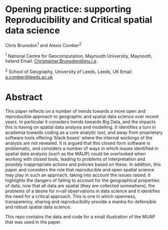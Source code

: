 # Opening practice: supporting Reproducibility and Critical spatial data science
Chris Brunsdon<sup>1</sup> and Alexis Comber<sup>2</sup>

<sup>1</sup> National Centre for Geocomputation, Maynooth University, Maynooth, Ireland Email: Christopher.Brunsdon@mu.i.e.

<sup>2</sup> School of Geography, University of Leeds, Leeds, UK Email: a.comber@leeds.ac.uk 


# Abstract

This paper reflects on a number of trends towards a more open and reproducible approach to geographic and spatial data science over recent years. In particular it considers trends towards Big Data, and the impacts this is having on spatial data analysis and modelling. It identifies a turn in academia towards coding as a core analytic tool, and away from proprietary software tools offering ‘black boxes’ where the internal workings of the analysis are not revealed. It is argued that this closed form software is problematic, and considers a number of ways in which issues identified in spatial data analysis (such as the MAUP) could be overlooked when working with closed tools, leading to problems of interpretation and possibly inappropriate actions and policies based on these. In addition, this paper and considers the role that reproducible and open spatial science may play in such an approach, taking into account the issues raised. It highlights the dangers of failing to account for the geographical properties of data, now that all data are spatial (they are collected somewhere), the problems of a desire for *n=all* observations in data science and it identifies the need for a critical approach. This is one in which openness, transparency, sharing and reproducibility provide a mantra for defensible and robust spatial data science.

This repo contains the data and code for a small illustration of the MUAP that was used in the paper.
